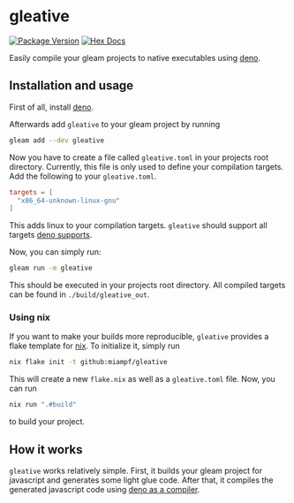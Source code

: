 # gleative

[![Package Version](https://img.shields.io/hexpm/v/gleative)](https://hex.pm/packages/gleative)
[![Hex Docs](https://img.shields.io/badge/hex-docs-ffaff3)](https://hexdocs.pm/gleative/)

Easily compile your gleam projects to native executables using
[deno](https://deno.com/).

## Installation and usage

First of all, install
[deno](https://docs.deno.com/runtime/manual/#install-deno).

Afterwards add `gleative` to your gleam project by running

```sh
gleam add --dev gleative
```

Now you have to create a file called `gleative.toml` in your projects root
directory. Currently, this file is only used to define your compilation targets.
Add the following to your `gleative.toml`.

```toml
targets = [
  "x86_64-unknown-linux-gnu"
]
```

This adds linux to your compilation targets. `gleative` should support all
targets
[deno supports](https://docs.deno.com/runtime/manual/tools/compiler#cross-compilation).

Now, you can simply run:

```sh
gleam run -m gleative
```

This should be executed in your projects root directory. All compiled targets
can be found in `./build/gleative_out`.

### Using nix

If you want to make your builds more reproducible, `gleative` provides a flake
template for [nix](https://nixos.org/). To initialize it, simply run

```sh
nix flake init -t github:miampf/gleative
```

This will create a new `flake.nix` as well as a `gleative.toml` file. Now, you
can run

```sh
nix run ".#build"
```

to build your project.

## How it works

`gleative` works relatively simple. First, it builds your gleam project for
javascript and generates some light glue code. After that, it compiles the
generated javascript code using
[deno as a compiler](https://docs.deno.com/runtime/manual/tools/compiler).
